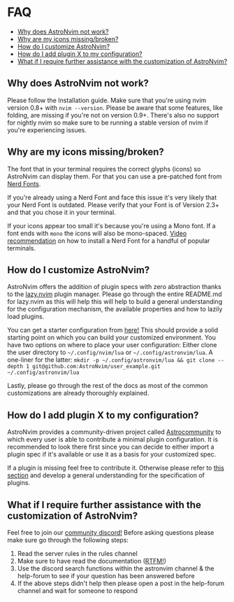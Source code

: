 # FAQ

<!--toc:start-->

- [Why does AstroNvim not work?](#why-does-astronvim-not-work)
- [Why are my icons missing/broken?](#why-are-my-icons-missingbroken)
- [How do I customize AstroNvim?](#how-do-i-customize-astronvim)
- [How do I add plugin X to my configuration?](#how-do-i-add-plugin-x-to-my-configuration)
- [What if I require further assistance with the customization of AstroNvim?](#what-if-i-require-further-assistance-with-the-customization-of-astronvim)

<!--toc:end-->

## Why does AstroNvim not work?

Please follow the Installation guide. Make sure that you're using nvim version 0.8+ with `nvim --version`. Please be aware that some features, like folding, are missing if you're not on version 0.9+. There's also no support for nightly nvim so make sure to be running a stable version of nvim if you're experiencing issues.

## Why are my icons missing/broken?

The font that in your terminal requires the correct glyphs (icons) so AstroNvim can display them. For that you can use a pre-patched font from [Nerd Fonts](https://www.nerdfonts.com/).

If you're already using a Nerd Font and face this issue it's very likely that your Nerd Font is outdated. Please verify that your Font is of Version 2.3+ and that you chose it in your terminal.

If your icons appear too small it's because you're using a Mono font. If a font ends with `mono` the icons will also be mono-spaced. [Video recommendation](https://youtu.be/mQdB_kHyZn8) on how to install a Nerd Font for a handful of popular terminals.

## How do I customize AstroNvim?

AstroNvim offers the addition of plugin specs with zero abstraction thanks to the [lazy.nvim](https://www.github.com/folke/lazy.nvim) plugin manager. Please go through the entire README.md for lazy.nvim as this will help this will help to build a general understanding for the configuration mechanism, the available properties and how to lazily load plugins.

You can get a starter configuration from [here!](https://github.com/AstroNvim/user_example) This should provide a solid starting point on which you can build your customized environment. You have two options on where to place your user configuration: Either clone the user directory to `~/.config/nvim/lua` or `~/.config/astronvim/lua`. A one-liner for the latter: `mkdir -p ~/.config/astronvim/lua && git clone --depth 1 git@github.com:AstroNvim/user_example.git ~/.config/astronvim/lua`

Lastly, please go through the rest of the docs as most of the common customizations are already thoroughly explained.

## How do I add plugin X to my configuration?

AstroNvim provides a community-driven project called [Astrocommunity](https://github.com/AstroNvim/astrocommunity) to which every user is able to contribute a minimal plugin configuration. It is recommended to look there first since you can decide to either import a plugin spec if it's available or use it as a basis for your customized spec.

If a plugin is missing feel free to contribute it. Otherwise please refer to [this section](#how-do-i-customize-astronvim) and develop a general understanding for the specification of plugins.

## What if I require further assistance with the customization of AstroNvim?

Feel free to join our [community discord!](https://discord.gg/astronvim) Before asking questions please make sure go through the following steps:

1. Read the server rules in the rules channel
2. Make sure to have read the documentation ([RTFM!](https://www.urbandictionary.com/define.php?term=RTFM))
3. Use the discord search functions within the astronvim channel & the help-forum to see if your question has been answered before
4. If the above steps didn't help then please open a post in the help-forum channel and wait for someone to respond
